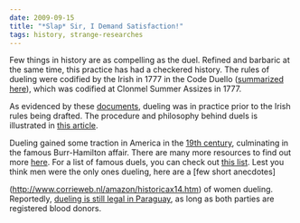 ```yaml
---
date: 2009-09-15
title: "*Slap* Sir, I Demand Satisfaction!"
tags: history, strange-researches
---
```


Few things in history are as compelling as the duel. Refined and barbaric at the same time, this practice has had a checkered history. The rules of dueling were codified by the Irish in 1777 in the Code Duello ([summarized here](http://www.pbs.org/wgbh/amex/duel/sfeature/rulesofdueling.html)), which was codified at Clonmel Summer Assizes in 1777\. 

As evidenced by these [documents](http://faculty.columbiabasin.edu/faculty/dabbott/DuelloDox.htm), dueling was in practice prior to the Irish rules being drafted. The procedure and philosophy behind duels is illustrated in [this article](http://jan.ucc.nau.edu/~wew/fencing/philosophy.html). 

Dueling gained some traction in America in the [19th century](http://www.smithsonianmag.com/history-archaeology/duel.html), culminating in the famous Burr-Hamilton affair. There are many more resources to find out more [here](http://www.isidore-of-seville.com/dueling/2.html). For a list of famous duels, you can check out [this list](http://en.wikipedia.org/wiki/List_of_duels). Lest you think men were the only ones dueling, here are a [few short anecdotes]

(http://www.corrieweb.nl/amazon/historicax14.htm) of women dueling. Reportedly, [dueling is still legal in Paraguay](http://www.myworldsouthamerica.com/paraguay-chaco.html), as long as both parties are registered blood donors.
